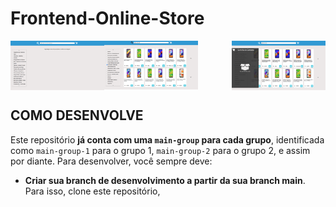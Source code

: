 # Frontend-Online-Store
<img align ="left" src="/src/img/app-images/app-1.png" width="150" alt="imagem-1" />
<img align ="center" src="/src/img/app-images/app-2.png" width="150" alt="imagem-2"/>
<img align ="right" src="/src/img/app-images/app-3.png" width="150" alt="imagem-3" />

## COMO DESENVOLVE

Este repositório **já conta com uma `main-group` para cada grupo**, identificada como `main-group-1` para o grupo 1, `main-group-2` para o grupo 2, e assim por diante. Para desenvolver, você sempre deve:

* **Criar sua branch de desenvolvimento a partir da sua branch main**. Para isso, clone este repositório,



